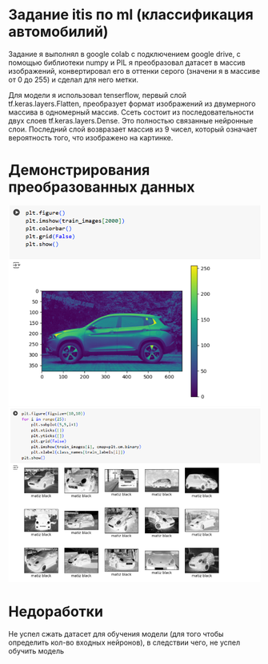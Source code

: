 # Задание itis по ml (классификация автомобилий)

Задание я выполнял в google colab с подключением google drive, с помощью библиотеки numpy и PIL я преобразовал датасет в массив изображений, конвертировал его в оттенки серого (значени я в массиве от 0 до 255) и сделал для него метки.

Для модели я использовал tenserflow, первый слой  tf.keras.layers.Flatten, преобразует формат изображений из двумерного массива в одномерный массив. Ссеть состоит из последовательности двух слоев tf.keras.layers.Dense. Это полностью связанные нейронные слои. Последний слой возвразает массив из 9 чисел, который означает вероятность того, что изображено на картинке.


# Демонстрирования преобразованных данных
![url: /](https://github.com/AlisherAsd/ItisModel/blob/main/img/1.png)
![url: /](https://github.com/AlisherAsd/ItisModel/blob/main/img/2.png)

# Недоработки
Не успел сжать датасет для обучения модели (для того чтобы определить кол-во входных нейронов), в следствии чего, не успел обучить модель
